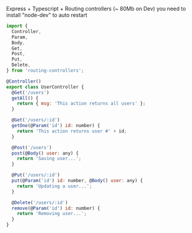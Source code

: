 Express + Typescript + Routing controllers (~ 80Mb on Dev)
you need to install "node-dev" to auto restart

```js
import {
  Controller,
  Param,
  Body,
  Get,
  Post,
  Put,
  Delete,
} from 'routing-controllers';

@Controller()
export class UserController {
  @Get('/users')
  getAll() {
    return { msg: 'This action returns all users' };
  }

  @Get('/users/:id')
  getOne(@Param('id') id: number) {
    return 'This action returns user #' + id;
  }

  @Post('/users')
  post(@Body() user: any) {
    return 'Saving user...';
  }

  @Put('/users/:id')
  put(@Param('id') id: number, @Body() user: any) {
    return 'Updating a user...';
  }

  @Delete('/users/:id')
  remove(@Param('id') id: number) {
    return 'Removing user...';
  }
}
```
